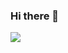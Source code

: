 ### Hi there 👋

<img align="bottom" src="https://github-readme-stats.vercel.app/api?username=2013303386&show_icons=true&icon_color=CE1D2D&text_color=718096&bg_color=ffffff&hide_title=true" />

<!--
**2013303386/2013303386** is a ✨ _special_ ✨ repository because its `README.md` (this file) appears on your GitHub profile.

Here are some ideas to get you started:

- 🔭 I’m currently working on ...
- 🌱 I’m currently learning ...
- 👯 I’m looking to collaborate on ...
- 🤔 I’m looking for help with ...
- 💬 Ask me about ...
- 📫 How to reach me: ...
- 😄 Pronouns: ...
- ⚡ Fun fact: ...
-->
